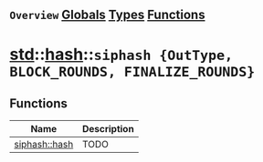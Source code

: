 ## `Overview` [Globals](./globals.md) [Types](./types.md) [Functions](./functions.md)
# [std](./../../std.md)::[hash](./../hash.md)::`siphash {OutType, BLOCK_ROUNDS, FINALIZE_ROUNDS}`
## Functions
|Name|Description|
|----|-----------|
|[siphash::hash](#todo)|TODO|
